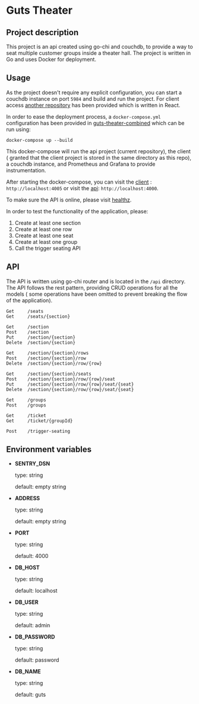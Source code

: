 # Guts Theater

## Project description

This project is an api created using go-chi and couchdb, to provide a way to
seat multiple customer groups inside a theater hall. The project is written in
Go and uses Docker for deployment.

## Usage

As the project doesn't require any explicit configuration, you can start a
couchdb instance on port `5984` and build and run the project. For client access
[another repository](https://github.com/mpourismaiel/guts-theater-fe) has been
provided which is written in React.

In order to ease the deployment process, a `docker-compose.yml` configuration
has been provided in [guts-theater-combined](https://github.com/mpourismaiel/guts-theater-combines) which can be run using:

```
docker-compose up --build
```

This docker-compose will run the api project (current repository), the client (
granted that the client project is stored in the same directory as this repo),
a couchdb instance, and Prometheus and Grafana to provide instrumentation.

After starting the docker-compose, you can visit the [client](http://localhost:4005)
: `http://localhost:4005` or visit the [api](http://localhost:4000): `http://localhost:4000`.

To make sure the API is online, please visit [healthz](http://localhost:4000/healthz).

In order to test the functionality of the application, please:

1. Create at least one section
2. Create at least one row
3. Create at least one seat
4. Create at least one group
5. Call the trigger seating API

## API

The API is written using go-chi router and is located in the `/api` directory.
The API follows the rest pattern, providing CRUD operations for all the models (
some operations have been omitted to prevent breaking the flow of the application).

```
Get     /seats
Get     /seats/{section}

Get     /section
Post    /section
Put     /section/{section}
Delete  /section/{section}

Get     /section/{section}/rows
Post    /section/{section}/row
Delete  /section/{section}/row/{row}

Get     /section/{section}/seats
Post    /section/{section}/row/{row}/seat
Put     /section/{section}/row/{row}/seat/{seat}
Delete  /section/{section}/row/{row}/seat/{seat}

Get     /groups
Post    /groups

Get     /ticket
Get     /ticket/{groupId}

Post    /trigger-seating
```

## Environment variables

- **SENTRY_DSN**

  type: string

  default: empty string

- **ADDRESS**

  type: string

  default: empty string

- **PORT**

  type: string

  default: 4000

- **DB_HOST**

  type: string

  default: localhost

- **DB_USER**

  type: string

  default: admin

- **DB_PASSWORD**

  type: string

  default: password

- **DB_NAME**

  type: string

  default: guts
